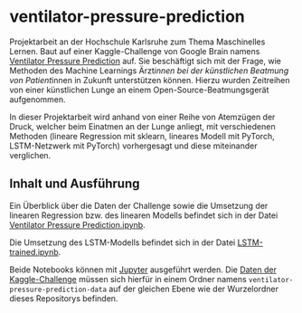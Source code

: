 # ventilator-pressure-prediction

Projektarbeit an der Hochschule Karlsruhe zum Thema Maschinelles Lernen. Baut auf einer Kaggle-Challenge von Google Brain namens [Ventilator Pressure Prediction](https://www.kaggle.com/c/ventilator-pressure-prediction/) auf. Sie beschäftigt sich mit der Frage, wie Methoden des Machine Learnings Ärzt*innen bei der künstlichen Beatmung von Patient*innen in Zukunft unterstützen können. Hierzu wurden Zeitreihen von einer künstlichen Lunge an einem Open-Source-Beatmungsgerät aufgenommen.

In dieser Projektarbeit wird anhand von einer Reihe von Atemzügen der Druck, welcher beim Einatmen an der Lunge anliegt, mit verschiedenen Methoden (lineare Regression mit sklearn, lineares Modell mit PyTorch, LSTM-Netzwerk mit PyTorch) vorhergesagt und diese miteinander verglichen. 

## Inhalt und Ausführung

Ein Überblick über die Daten der Challenge sowie die Umsetzung der linearen Regression bzw. des linearen Modells befindet sich in der Datei [Ventilator Pressure Prediction.ipynb](./Ventilator%20Pressure%20Prediction.ipynb). 

Die Umsetzung des LSTM-Modells befindet sich in der Datei [LSTM-trained.ipynb](./LSTM-trained.ipynb).

Beide Notebooks können mit [Jupyter](https://jupyter.org) ausgeführt werden. Die [Daten der Kaggle-Challenge](https://www.kaggle.com/c/ventilator-pressure-prediction/data) müssen sich hierfür in einem Ordner namens `ventilator-pressure-prediction-data` auf der gleichen Ebene wie der Wurzelordner dieses Repositorys befinden.